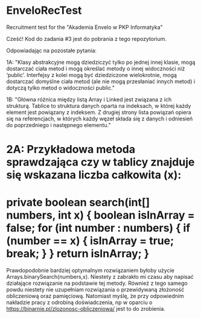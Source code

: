 # EnveloRecTest
Recruitment test for the "Akademia Envelo w PKP Informatyka"

Cześć! Kod do zadania #3 jest do pobrania z tego repozytorium.

Odpowiadając na pozostałe pytania:

1A: "Klasy abstrakcyjne mogą dziedziczyć tylko po jednej innej klasie, mogą dostarczać ciała metod i mogą określać metody o innej widoczności niż ‘public’. Interfejsy z kolei mogą być dziedziczone wielokrotnie, mogą dostarczać domyślne ciała metod (ale nie mogą przesłaniać innych metod) i dotyczą tylko metod o widoczności public."

1B: "Główna różnica między listą Array i Linked jest związana z ich strukturą. Tablice to struktura danych oparta na indeksach, w której każdy element jest powiązany z indeksem. Z drugiej strony lista powiązań opiera się na referencjach, w których każdy węzeł składa się z danych i odniesień do poprzedniego i następnego elementu."

2A: Przykładowa metoda sprawdzająca czy w tablicy znajduje się wskazana liczba całkowita (x):
=========================================================
private boolean search(int[] numbers, int x) {
        boolean isInArray = false;
        for (int number : numbers) {
            if (number == x) {
                isInArray = true;
                break;
            }
        }
        return isInArray;
    }
=========================================================
Prawdopodobnie bardziej optymalnym rozwiązaniem byłoby użycie Arrays.binarySearch(numbers,x). Niestety z zabrakło mi czasu aby napisać działające rozwiązanie na podstawie tej metody. Również z tego samego powdu niestety nie uzupełniam rozwiązania o przewidywaną złożoność obliczeniową oraz pamięciową. Natomiast myślę, że przy odpowiednim nakładzie pracy z odrobiną doświadczenia, np w oparciu o https://binarnie.pl/zlozonosc-obliczeniowa/ jest to do zrobienia.
